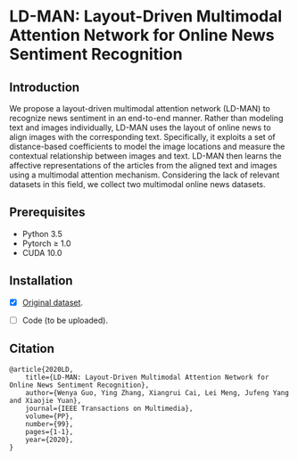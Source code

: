 # LD-MAN: Layout-Driven Multimodal Attention Network for Online News Sentiment Recognition
## Introduction

We propose a layout-driven multimodal attention network (LD-MAN) to recognize news sentiment in an end-to-end manner. Rather than modeling text and images individually, LD-MAN uses the layout of online news to align images with the corresponding text. Specifically, it exploits a set of distance-based coefficients to model the image locations and measure the contextual relationship between images and text. LD-MAN then learns the affective representations of the articles from the aligned text and images using a multimodal attention mechanism. Considering the lack of relevant datasets in this field, we collect two multimodal online news datasets.

## Prerequisites

* Python 3.5
* Pytorch ≥ 1.0
* CUDA 10.0

## Installation

- [x] [Original dataset](https://github.com/Gyaya/LD-MAN/tree/main/dataset).
- [ ] Code (to be uploaded). 


## Citation

    @article{2020LD,
        title={LD-MAN: Layout-Driven Multimodal Attention Network for Online News Sentiment Recognition},
        author={Wenya Guo, Ying Zhang, Xiangrui Cai, Lei Meng, Jufeng Yang and Xiaojie Yuan},
        journal={IEEE Transactions on Multimedia},
        volume={PP},
        number={99},
        pages={1-1},
        year={2020},
    }

